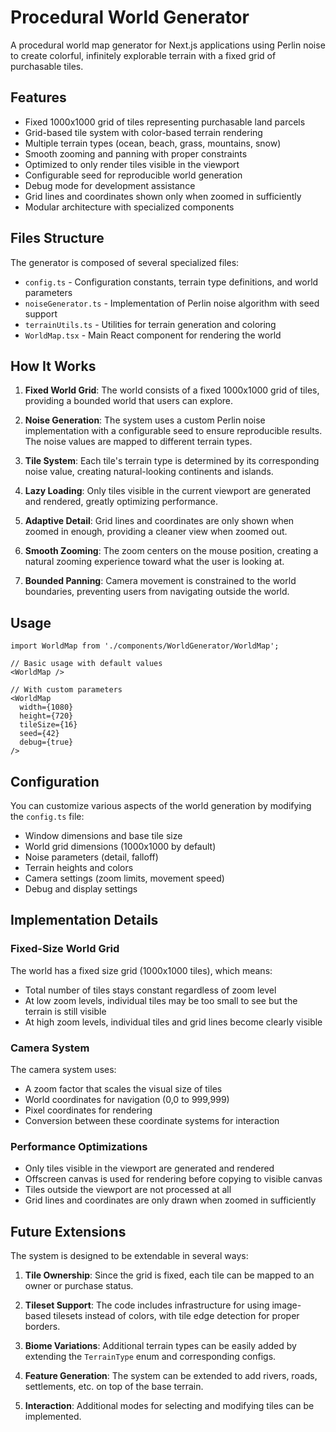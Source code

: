 # Procedural World Generator

A procedural world map generator for Next.js applications using Perlin noise to create colorful, infinitely explorable terrain with a fixed grid of purchasable tiles.

## Features

- Fixed 1000x1000 grid of tiles representing purchasable land parcels
- Grid-based tile system with color-based terrain rendering
- Multiple terrain types (ocean, beach, grass, mountains, snow)
- Smooth zooming and panning with proper constraints
- Optimized to only render tiles visible in the viewport
- Configurable seed for reproducible world generation
- Debug mode for development assistance
- Grid lines and coordinates shown only when zoomed in sufficiently
- Modular architecture with specialized components

## Files Structure

The generator is composed of several specialized files:

- `config.ts` - Configuration constants, terrain type definitions, and world parameters
- `noiseGenerator.ts` - Implementation of Perlin noise algorithm with seed support
- `terrainUtils.ts` - Utilities for terrain generation and coloring
- `WorldMap.tsx` - Main React component for rendering the world

## How It Works

1. **Fixed World Grid**: The world consists of a fixed 1000x1000 grid of tiles, providing a bounded world that users can explore.

2. **Noise Generation**: The system uses a custom Perlin noise implementation with a configurable seed to ensure reproducible results. The noise values are mapped to different terrain types.

3. **Tile System**: Each tile's terrain type is determined by its corresponding noise value, creating natural-looking continents and islands.

4. **Lazy Loading**: Only tiles visible in the current viewport are generated and rendered, greatly optimizing performance.

5. **Adaptive Detail**: Grid lines and coordinates are only shown when zoomed in enough, providing a cleaner view when zoomed out.

6. **Smooth Zooming**: The zoom centers on the mouse position, creating a natural zooming experience toward what the user is looking at.

7. **Bounded Panning**: Camera movement is constrained to the world boundaries, preventing users from navigating outside the world.

## Usage

```tsx
import WorldMap from './components/WorldGenerator/WorldMap';

// Basic usage with default values
<WorldMap />

// With custom parameters
<WorldMap
  width={1080}
  height={720}
  tileSize={16}
  seed={42}
  debug={true}
/>
```

## Configuration

You can customize various aspects of the world generation by modifying the `config.ts` file:

- Window dimensions and base tile size
- World grid dimensions (1000x1000 by default)
- Noise parameters (detail, falloff)
- Terrain heights and colors
- Camera settings (zoom limits, movement speed)
- Debug and display settings

## Implementation Details

### Fixed-Size World Grid

The world has a fixed size grid (1000x1000 tiles), which means:

- Total number of tiles stays constant regardless of zoom level
- At low zoom levels, individual tiles may be too small to see but the terrain is still visible
- At high zoom levels, individual tiles and grid lines become clearly visible

### Camera System

The camera system uses:

- A zoom factor that scales the visual size of tiles
- World coordinates for navigation (0,0 to 999,999)
- Pixel coordinates for rendering
- Conversion between these coordinate systems for interaction

### Performance Optimizations

- Only tiles visible in the viewport are generated and rendered
- Offscreen canvas is used for rendering before copying to visible canvas
- Tiles outside the viewport are not processed at all
- Grid lines and coordinates are only drawn when zoomed in sufficiently

## Future Extensions

The system is designed to be extendable in several ways:

1. **Tile Ownership**: Since the grid is fixed, each tile can be mapped to an owner or purchase status.

2. **Tileset Support**: The code includes infrastructure for using image-based tilesets instead of colors, with tile edge detection for proper borders.

3. **Biome Variations**: Additional terrain types can be easily added by extending the `TerrainType` enum and corresponding configs.

4. **Feature Generation**: The system can be extended to add rivers, roads, settlements, etc. on top of the base terrain.

5. **Interaction**: Additional modes for selecting and modifying tiles can be implemented.

